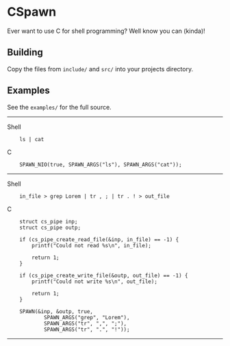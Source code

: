 
# CSpawn

Ever want to use C for shell programming? Well know you can (kinda)!

## Building

Copy the files from `include/` and `src/` into your projects directory.

## Examples

See the `examples/` for the full source.

-------------------------------------------------------------------------------

Shell
```
    ls | cat
```
C
```
    SPAWN_NIO(true, SPAWN_ARGS("ls"), SPAWN_ARGS("cat"));
```

-------------------------------------------------------------------------------

Shell
```
    in_file > grep Lorem | tr , ; | tr . ! > out_file
```
C
```
    struct cs_pipe inp;
    struct cs_pipe outp;

    if (cs_pipe_create_read_file(&inp, in_file) == -1) {
        printf("Could not read %s\n", in_file);

        return 1;
    }

    if (cs_pipe_create_write_file(&outp, out_file) == -1) {
        printf("Could not write %s\n", out_file);

        return 1;
    }

    SPAWN(&inp, &outp, true,
            SPAWN_ARGS("grep", "Lorem"),
            SPAWN_ARGS("tr", ",", ";"),
            SPAWN_ARGS("tr", ".", "!"));
```

-------------------------------------------------------------------------------

